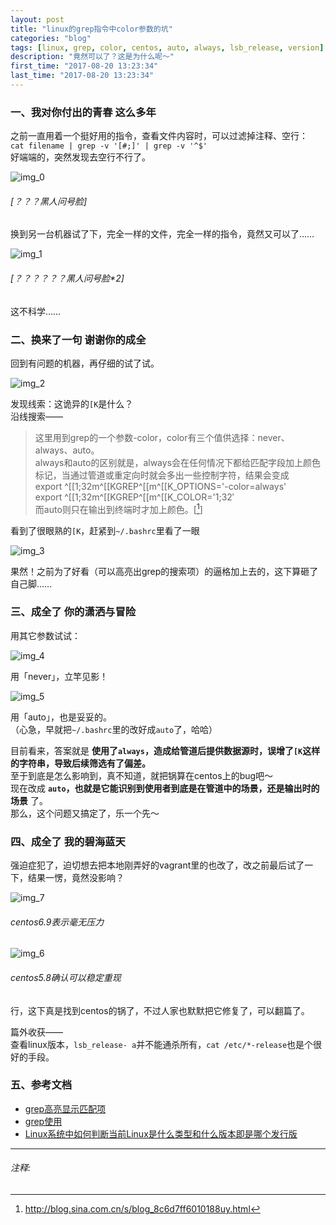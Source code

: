 ```yaml
---
layout: post
title: "linux的grep指令中color参数的坑"
categories: "blog"
tags: [linux, grep, color, centos, auto, always, lsb_release, version]
description: "竟然可以了？这是为什么呢～"
first_time: "2017-08-20 13:23:34"
last_time: "2017-08-20 13:23:34"
---
```



### 一、我对你付出的青春 这么多年

之前一直用着一个挺好用的指令，查看文件内容时，可以过滤掉注释、空行：  
`cat filename | grep -v '[#;]' | grep -v '^$'`  
好端端的，突然发现去空行不行了。  

![img_0][]  

###### [？？？黑人问号脸]

换到另一台机器试了下，完全一样的文件，完全一样的指令，竟然又可以了……

![img_1][]  

###### [？？？？？？黑人问号脸*2]

这不科学……


### 二、换来了一句 谢谢你的成全

回到有问题的机器，再仔细的试了试。

![img_2][]

发现线索：这诡异的`[K`是什么？  
沿线搜索——

>这里用到grep的一个参数-color，color有三个值供选择：never、always、auto。  
always和auto的区别就是，always会在任何情况下都给匹配字段加上颜色标记，当通过管道或重定向时就会多出一些控制字符，结果会变成  
    export ^[[1;32m^[[KGREP^[[m^[[K_OPTIONS='-color=always'  
    export ^[[1;32m^[[KGREP^[[m^[[K_COLOR='1;32′  
而auto则只在输出到终端时才加上颜色。[[^note_0]]  

看到了很眼熟的`[K`，赶紧到`~/.bashrc`里看了一眼

![img_3][]

果然！之前为了好看（可以高亮出grep的搜索项）的逼格加上去的，这下算砸了自己脚……


### 三、成全了 你的潇洒与冒险

用其它参数试试：

![img_4][]

用「never」，立竿见影！

![img_5][]

用「auto」，也是妥妥的。  
（心急，早就把`~/.bashrc`里的改好成`auto`了，哈哈）  

目前看来，答案就是 **使用了`always`，造成给管道后提供数据源时，误增了`[K`这样的字符串，导致后续筛选有了偏差。**  
至于到底是怎么影响到，真不知道，就把锅算在centos上的bug吧～  
现在改成 **`auto`，也就是它能识别到使用者到底是在管道中的场景，还是输出时的场景** 了。  
那么，这个问题又搞定了，乐一个先～


### 四、成全了 我的碧海蓝天

强迫症犯了，迫切想去把本地刚弄好的vagrant里的也改了，改之前最后试了一下，结果一愣，竟然没影响？

![img_7][]

###### centos6.9表示毫无压力

![img_6][]

###### centos5.8确认可以稳定重现

行，这下真是找到centos的锅了，不过人家也默默把它修复了，可以翻篇了。

篇外收获——  
查看linux版本，`lsb_release- a`并不能通杀所有，`cat /etc/*-release`也是个很好的手段。


### 五、参考文档

* [grep高亮显示匹配项](http://blog.sina.com.cn/s/blog_8c6d7ff6010188uy.html)  
* [grep使用](http://www.cnblogs.com/dongzhiquan/archive/2013/01/09/2853879.html)  
* [Linux系统中如何判断当前Linux是什么类型和什么版本即是哪个发行版](https://www.crifan.com/how_to_check_which_linux_distribution_what_type_linux/)

---

###### 注释:
[^note_0]: <http://blog.sina.com.cn/s/blog_8c6d7ff6010188uy.html>


[img_0]:{{site.img_url}}/{{page.url|remove:".html"}}/no.png
[img_1]:{{site.img_url}}/{{page.url|remove:".html"}}/ok.png
[img_2]:{{site.img_url}}/{{page.url|remove:".html"}}/k.png
[img_3]:{{site.img_url}}/{{page.url|remove:".html"}}/always.png
[img_4]:{{site.img_url}}/{{page.url|remove:".html"}}/never.png
[img_5]:{{site.img_url}}/{{page.url|remove:".html"}}/ok2.png
[img_6]:{{site.img_url}}/{{page.url|remove:".html"}}/centos5.8.png
[img_7]:{{site.img_url}}/{{page.url|remove:".html"}}/centos6.9.png

